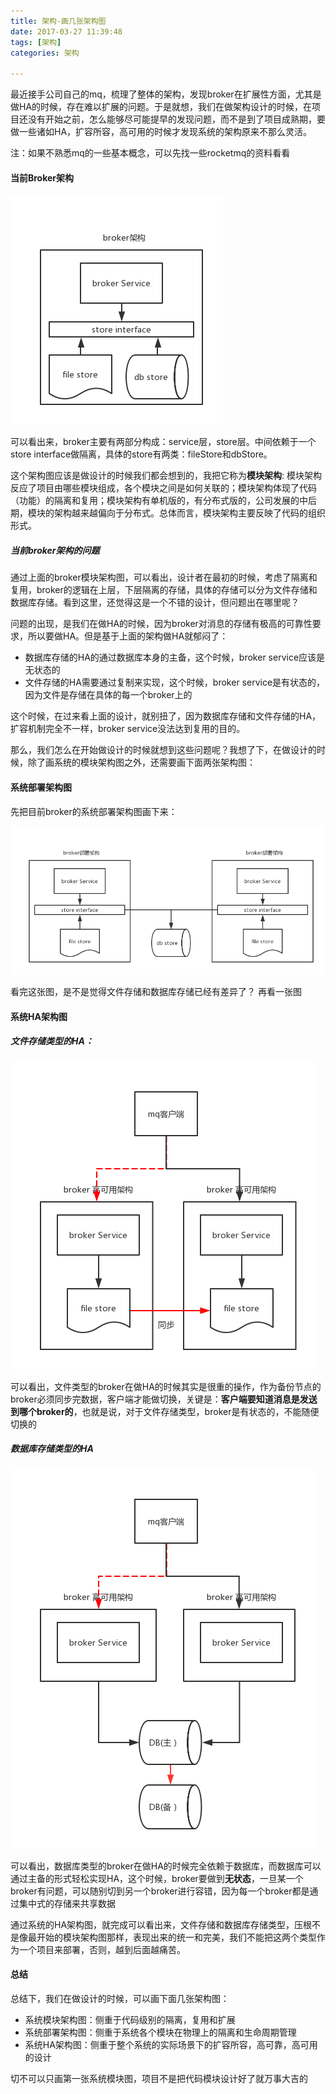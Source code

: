 ```yaml
---
title: 架构-画几张架构图
date: 2017-03-27 11:39:48
tags: [架构]
categories: 架构

---
```


最近接手公司自己的mq，梳理了整体的架构，发现broker在扩展性方面，尤其是做HA的时候，存在难以扩展的问题。于是就想，我们在做架构设计的时候，在项目还没有开始之前，怎么能够尽可能提早的发现问题，而不是到了项目成熟期，要做一些诸如HA，扩容所容，高可用的时候才发现系统的架构原来不那么灵活。

注：如果不熟悉mq的一些基本概念，可以先找一些rocketmq的资料看看

#### 当前Broker架构

![](/images/middleware/arch-mq-01.png)

可以看出来，broker主要有两部分构成：service层，store层。中间依赖于一个store interface做隔离，具体的store有两类：fileStore和dbStore。

这个架构图应该是做设计的时候我们都会想到的，我把它称为<b>模块架构</b>: 模块架构反应了项目由哪些模块组成，各个模块之间是如何关联的；模块架构体现了代码（功能）的隔离和复用；模块架构有单机版的，有分布式版的，公司发展的中后期，模块的架构越来越偏向于分布式。总体而言，模块架构主要反映了代码的组织形式。

##### 当前broker架构的问题

通过上面的broker模块架构图，可以看出，设计者在最初的时候，考虑了隔离和复用，broker的逻辑在上层，下层隔离的存储，具体的存储可以分为文件存储和数据库存储。看到这里，还觉得这是一个不错的设计，但问题出在哪里呢？

问题的出现，是我们在做HA的时候，因为broker对消息的存储有极高的可靠性要求，所以要做HA。但是基于上面的架构做HA就郁闷了：

* 数据库存储的HA的通过数据库本身的主备，这个时候，broker service应该是无状态的
* 文件存储的HA需要通过复制来实现，这个时候，broker service是有状态的，因为文件是存储在具体的每一个broker上的

这个时候，在过来看上面的设计，就别扭了，因为数据库存储和文件存储的HA，扩容机制完全不一样，broker service没法达到复用的目的。

那么，我们怎么在开始做设计的时候就想到这些问题呢？我想了下，在做设计的时候，除了画系统的模块架构图之外，还需要画下面两张架构图：

#### 系统部署架构图

先把目前broker的系统部署架构图画下来：

![](/images/middleware/arch-mq-02.png)

看完这张图，是不是觉得文件存储和数据库存储已经有差异了？ 再看一张图


#### 系统HA架构图

##### 文件存储类型的HA：

![](/images/middleware/arch-mq-03.png)

可以看出，文件类型的broker在做HA的时候其实是很重的操作，作为备份节点的broker必须同步完数据，客户端才能做切换，关键是：<b>客户端要知道消息是发送到哪个broker的</b>，也就是说，对于文件存储类型，broker是有状态的，不能随便切换的

##### 数据库存储类型的HA

![](/images/middleware/arch-mq-04.png)

可以看出，数据库类型的broker在做HA的时候完全依赖于数据库，而数据库可以通过主备的形式轻松实现HA，这个时候，broker要做到<b>无状态</b>，一旦某一个broker有问题，可以随别切到另一个broker进行容错，因为每一个broker都是通过集中式的存储来共享数据

通过系统的HA架构图，就完成可以看出来，文件存储和数据库存储类型，压根不是像最开始的模块架构图那样，表现出来的统一和完美，我们不能把这两个类型作为一个项目来部署，否则，越到后面越痛苦。


#### 总结

总结下，我们在做设计的时候，可以画下面几张架构图：

* 系统模块架构图：侧重于代码级别的隔离，复用和扩展
* 系统部署架构图：侧重于系统各个模块在物理上的隔离和生命周期管理
* 系统HA架构图：侧重于整个系统的实际场景下的扩容所容，高可靠，高可用的设计

切不可以只画第一张系统模块图，项目不是把代码模块设计好了就万事大吉的
